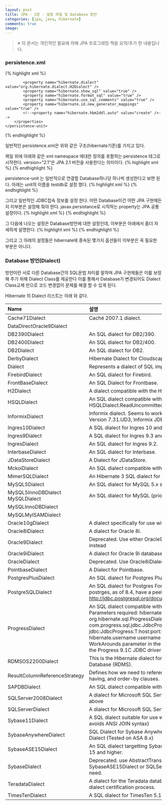 ```yaml
---
layout: post
title: JPA - 2장 - 설정 파일 및 Database 방언
categories: [jpa, java, hibernate]
comments: true
image:
---
```


> ※ 이 문서는 개인적인 필요에 의해 JPA 프로그래밍 책을 요약/추가 한 내용입니다.

### persistence.xml
{% highlight xml %}
<?xml version="1.0" encoding="UTF-8"?>
<persistence xmlns="http://xmlns.jcp.org/xml/ns/persistence" version="2.1">
    <persistence-unit name="testdb">
        <properties>
            <property name="javax.persistence.jdbc.driver" value="org.h2.Driver"/>
            <property name="javax.persistence.jdbc.user" value="sa"/>
            <property name="javax.persistence.jdbc.password" value=""/>
            <property name="javax.persistence.jdbc.url" value="jdbc:h2:tcp://localhost/~/test"/>

            <property name="hibernate.dialect" value="org.hibernate.dialect.H2Dialect" />
            <property name="hibernate.show_sql" value="true" />
            <property name="hibernate.format_sql" value="true" />
            <property name="hibernate.use_sql_comments" value="true" />
            <property name="hibernate.id.new_generator_mappings" value="true" />
            <!--<property name="hibernate.hbm2ddl.auto" value="create" />-->
        </properties>
    </persistence-unit>
</persistence>
{% endhighlight %}

일반적인 persistence.xml은 위와 같은 구조(hibernate기준)를 가지고 있다.

제일 위에 아래와 같은 xml namespace 에대한 정의를 포함하는 persistence 테그로 시작한다. version="2.1"은 JPA 2.1 버전을 사용한다는 의미이다.
{% highlight xml %}
<persistence xmlns="http://xmlns.jcp.org/xml/ns/persistence" version="2.1">
{% endhighlight %}

persistence-unit 는 일반적으로 연결할 Database하나당 하나씩 생성한다고 보면 된다. 아래는 unit의 이름을 testdb로 설정 했다.
{% highlight xml %}
<persistence-unit name="testdb">
{% endhighlight %}

그리고 일반적인 JDBC접속 정보를 설정 한다. 어떤 Database이건 어떤 JPA 구현체든지 이부분은 설정해 줘야 한다. javax.persistance로 시작하는 property는 JPA 공통 설정이다.
{% highlight xml %}
<property name="javax.persistence.jdbc.driver" value="org.h2.Driver"/>
<property name="javax.persistence.jdbc.user" value="sa"/>
<property name="javax.persistence.jdbc.password" value=""/>
<property name="javax.persistence.jdbc.url" value="jdbc:h2:tcp://localhost/~/test"/>
{% endhighlight %}

그 다음에 나오는 설정은 Database방언에 대한 설정인데, 이부분은 아래에서 좀더 자세하게 설명한다.
{% highlight xml %}
<property name="hibernate.dialect" value="org.hibernate.dialect.H2Dialect" />
{% endhighlight %}

그리고 그 아래의 설정들은 hibernate에 종속된 몇가지 옵션들이 이부분은 꼭 필요한 부분은 아니다.

### Database 방언(Dialect)
방언이란 서로 다른 Database간의 SQL문법 차이를 말하며 JPA 구현체들은 이를 보정해 주기 위해 Dialect Class를 제공한다 이를 통해서 Database가 변경되어도 Dialect Class교체 만으로 코드 변경없이 문제를 해결 할 수 있게 된다.

Hibernate 의 Dialect 리스트는 아래 와 같다.
<!--more-->

| Name | 설명 |
|:-----|:----|
|Cache71Dialect|Caché 2007.1 dialect.|
|DataDirectOracle9Dialect| 	 |
|DB2390Dialect| 	An SQL dialect for DB2/390.|
|DB2400Dialect| 	An SQL dialect for DB2/400.|
|DB2Dialect| 	An SQL dialect for DB2.|
|DerbyDialect| 	Hibernate Dialect for Cloudscape 10 - aka Derby.|
|Dialect| 	Represents a dialect of SQL implemented by a particular RDBMS.|
|FirebirdDialect| 	An SQL dialect for Firebird.|
|FrontBaseDialect| 	An SQL Dialect for Frontbase.|
|H2Dialect| 	A dialect compatible with the H2 database.|
|HSQLDialect |	An SQL dialect compatible with HSQLDB (HyperSQL). HSQLDialect.ReadUncommittedLockingStrategy 	 |
|InformixDialect |	Informix dialect. Seems to work with Informix Dynamic Server Version 7.31.UD3, Informix JDBC driver version 2.21JC3.|
|Ingres10Dialect |	A SQL dialect for Ingres 10 and later versions.|
|Ingres9Dialect |	A SQL dialect for Ingres 9.3 and later versions.|
|IngresDialect |	An SQL dialect for Ingres 9.2.|
|InterbaseDialect |	An SQL dialect for Interbase.|
|JDataStoreDialect |	A Dialect for JDataStore.|
|MckoiDialect |	An SQL dialect compatible with McKoi SQL.|
|MimerSQLDialect |	An Hibernate 3 SQL dialect for Mimer SQL.|
|MySQL5Dialect |	An SQL dialect for MySQL 5.x specific features.|
|MySQL5InnoDBDialect MySQLDialect |	An SQL dialect for MySQL (prior to 5.x).|
|MySQLInnoDBDialect |	 |
|MySQLMyISAMDialect |	 |
|Oracle10gDialect |	A dialect specifically for use with Oracle 10g.|
|Oracle8iDialect |	A dialect for Oracle 8i.|
|Oracle9Dialect |	Deprecated. Use either Oracle9iDialect or Oracle10gDialect instead|
|Oracle9iDialect |	A dialect for Oracle 9i databases.|
|OracleDialect |	Deprecated. Use Oracle8iDialect instead.|
|PointbaseDialect |	A Dialect for Pointbase.|
|PostgresPlusDialect |	An SQL dialect for Postgres Plus|
|PostgreSQLDialect |	An SQL dialect for Postgres For discussion of BLOB "support" in postrges, as of 8.4, have a peek at http://jdbc.postgresql.org/documentation/84/binary-data.html. |
|ProgressDialect |	An SQL dialect compatible with Progress 9.1C Connection Parameters required: hibernate.dialect org.hibernate.sql.ProgressDialect hibernate.driver com.progress.sql.jdbc.JdbcProgressDriver hibernate.url jdbc:JdbcProgress:T:host:port:dbname;WorkArounds=536870912 hibernate.username username hibernate.password password The WorkArounds parameter in the URL is required to avoid an error in the Progress 9.1C JDBC driver related to PreparedStatements. |
|RDMSOS2200Dialect |	This is the Hibernate dialect for the Unisys 2200 Relational Database (RDMS). |
|ResultColumnReferenceStrategy |	Defines how we need to reference columns in the group-by, having, and order-by clauses. |
|SAPDBDialect |	An SQL dialect compatible with SAP DB. |
|SQLServer2008Dialect |	A dialect for Microsoft SQL Server 2008 with JDBC Driver 3.0 and above |
|SQLServerDialect |	A dialect for Microsoft SQL Server 2000 and 2005 |
|Sybase11Dialect |	A SQL dialect suitable for use with Sybase 11.9.2 (specifically: avoids ANSI JOIN syntax) |
|SybaseAnywhereDialect |	SQL Dialect for Sybase Anywhere extending Sybase (Enterprise) Dialect (Tested on ASA 8.x) |
|SybaseASE15Dialect |	An SQL dialect targetting Sybase Adaptive Server Enterprise (ASE) 15 and higher. |
|SybaseDialect |	Deprecated. use AbstractTransactSQLDialect, SybaseASE15Dialect or SQLServerDialect instead depending on need. |
|TeradataDialect |	A dialect for the Teradata database created by MCR as part of the dialect certification process. |
|TimesTenDialect |	A SQL dialect for TimesTen 5.1. |
